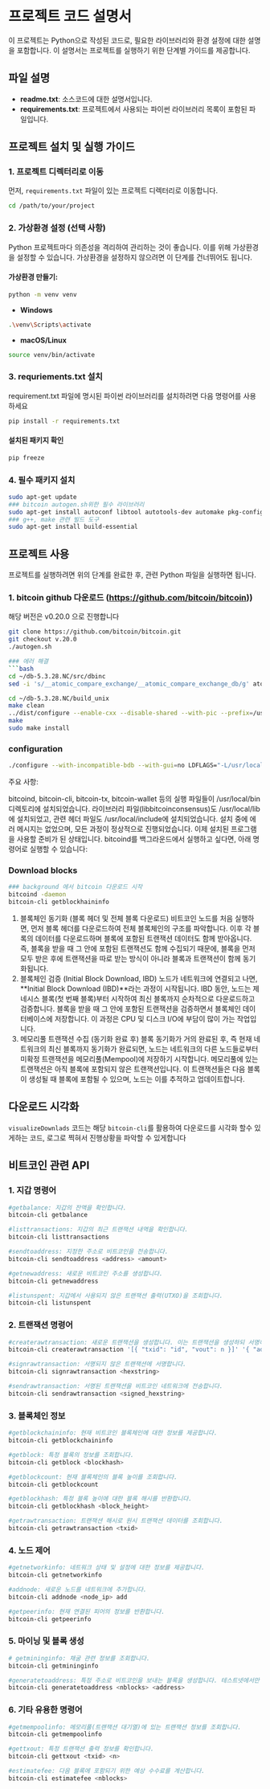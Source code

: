 # 프로젝트 코드 설명서

이 프로젝트는 Python으로 작성된 코드로, 필요한 라이브러리와 환경 설정에 대한 설명을 포함합니다. 이 설명서는 프로젝트를 실행하기 위한 단계별 가이드를 제공합니다.

## 파일 설명

- **readme.txt**: 소스코드에 대한 설명서입니다.
- **requirements.txt**: 프로젝트에서 사용되는 파이썬 라이브러리 목록이 포함된 파일입니다.

## 프로젝트 설치 및 실행 가이드

### 1. 프로젝트 디렉터리로 이동
먼저, `requirements.txt` 파일이 있는 프로젝트 디렉터리로 이동합니다.

```bash
cd /path/to/your/project
```
### 2. 가상환경 설정 (선택 사항)

Python 프로젝트마다 의존성을 격리하여 관리하는 것이 좋습니다. 이를 위해 가상환경을 설정할 수 있습니다. 가상환경을 설정하지 않으려면 이 단계를 건너뛰어도 됩니다.

#### 가상환경 만들기:

```bash
python -m venv venv
```

- **Windows**
```bash
.\venv\Scripts\activate
```
- **macOS/Linux**
```bash
source venv/bin/activate
```

### 3. requriements.txt 설치
requirement.txt 파일에 명시된 파이썬 라이브러리를 설치하려면 다음 명령어를 사용하세요
```bash
pip install -r requirements.txt
```

#### 설치된 패키지 확인
```bash
pip freeze
```

### 4. 필수 패키지 설치
```bash
sudo apt-get update
### bitcoin autogen.sh위한 필수 라이브러리
sudo apt-get install autoconf libtool autotools-dev automake pkg-config bsdmainutils python3 libboost-all-dev
### g++, make 관련 빌드 도구
sudo apt-get install build-essential
```

## 프로젝트 사용
프로젝트를 실행하려면 위의 단계를 완료한 후, 관련 Python 파일을 실행하면 됩니다.

### 1. bitcoin github 다운로드 (https://github.com/bitcoin/bitcoin))
해당 버전은 v0.20.0 으로 진행합니다
``` bash
git clone https://github.com/bitcoin/bitcoin.git 
git checkout v.20.0
./autogen.sh

### 에러 해결
```bash
cd ~/db-5.3.28.NC/src/dbinc
sed -i 's/__atomic_compare_exchange/__atomic_compare_exchange_db/g' atomic.h

cd ~/db-5.3.28.NC/build_unix
make clean
../dist/configure --enable-cxx --disable-shared --with-pic --prefix=/usr/local
make
sudo make install
```

### configuration
```bash
./configure --with-incompatible-bdb --with-gui=no LDFLAGS="-L/usr/local/lib" CPPFLAGS="-I/usr/local/include"
```
주요 사항:

bitcoind, bitcoin-cli, bitcoin-tx, bitcoin-wallet 등의 실행 파일들이 /usr/local/bin 디렉토리에 설치되었습니다.
라이브러리 파일(libbitcoinconsensus)도 /usr/local/lib에 설치되었고, 관련 헤더 파일도 /usr/local/include에 설치되었습니다.
설치 중에 에러 메시지는 없었으며, 모든 과정이 정상적으로 진행되었습니다.
이제 설치된 프로그램을 사용할 준비가 된 상태입니다. bitcoind를 백그라운드에서 실행하고 싶다면, 아래 명령어로 실행할 수 있습니다:

### Download blocks
```bash
### background 에서 bitcoin 다운로드 시작
bitcoind -daemon
bitcoin-cli getblockhaininfo 
```
1. 블록체인 동기화 (블록 헤더 및 전체 블록 다운로드)
비트코인 노드를 처음 실행하면, 먼저 블록 헤더를 다운로드하여 전체 블록체인의 구조를 파악합니다.
이후 각 블록의 데이터를 다운로드하며 블록에 포함된 트랜잭션 데이터도 함께 받아옵니다.
즉, 블록을 받을 때 그 안에 포함된 트랜잭션도 함께 수집되기 때문에, 블록을 먼저 모두 받은 후에 트랜잭션을 따로 받는 방식이 아니라 블록과 트랜잭션이 함께 동기화됩니다.
2. 블록체인 검증 (Initial Block Download, IBD)
노드가 네트워크에 연결되고 나면, **Initial Block Download (IBD)**라는 과정이 시작됩니다.
IBD 동안, 노드는 제네시스 블록(첫 번째 블록)부터 시작하여 최신 블록까지 순차적으로 다운로드하고 검증합니다.
블록을 받을 때 그 안에 포함된 트랜잭션을 검증하면서 블록체인 데이터베이스에 저장합니다.
이 과정은 CPU 및 디스크 I/O에 부담이 많이 가는 작업입니다.
3. 메모리풀 트랜잭션 수집 (동기화 완료 후)
블록 동기화가 거의 완료된 후, 즉 현재 네트워크의 최신 블록까지 동기화가 완료되면, 노드는 네트워크의 다른 노드들로부터 미확정 트랜잭션을 메모리풀(Mempool)에 저장하기 시작합니다.
메모리풀에 있는 트랜잭션은 아직 블록에 포함되지 않은 트랜잭션입니다.
이 트랜잭션들은 다음 블록이 생성될 때 블록에 포함될 수 있으며, 노드는 이를 추적하고 업데이트합니다.

## 다운로드 시각화
`visualizeDownlads` 코드는 해당 `bitcoin-cli`를 활용하여 다운로드를 시각화 할수 있게하는 코드, 로그로 찍혀서 진행상황을 파악할 수 있게합니다

## 비트코인 관련 API

### 1. 지갑 명령어
```bash
#getbalance: 지갑의 잔액을 확인합니다.
bitcoin-cli getbalance

#listtransactions: 지갑의 최근 트랜잭션 내역을 확인합니다.
bitcoin-cli listtransactions

#sendtoaddress: 지정한 주소로 비트코인을 전송합니다.
bitcoin-cli sendtoaddress <address> <amount>

#getnewaddress: 새로운 비트코인 주소를 생성합니다.
bitcoin-cli getnewaddress

#listunspent: 지갑에서 사용되지 않은 트랜잭션 출력(UTXO)을 조회합니다.
bitcoin-cli listunspent
```

### 2. 트랜잭션 명령어
```bash
#createrawtransaction: 새로운 트랜잭션을 생성합니다. 이는 트랜잭션을 생성하되 서명하지 않은 상태입니다.
bitcoin-cli createrawtransaction '[{ "txid": "id", "vout": n }]' '{ "address": amount }'

#signrawtransaction: 서명되지 않은 트랜잭션에 서명합니다.
bitcoin-cli signrawtransaction <hexstring>

#sendrawtransaction: 서명된 트랜잭션을 비트코인 네트워크에 전송합니다.
bitcoin-cli sendrawtransaction <signed_hexstring>
```

### 3. 블록체인 정보
```bash
#getblockchaininfo: 현재 비트코인 블록체인에 대한 정보를 제공합니다.
bitcoin-cli getblockchaininfo

#getblock: 특정 블록의 정보를 조회합니다.
bitcoin-cli getblock <blockhash>

#getblockcount: 현재 블록체인의 블록 높이를 조회합니다.
bitcoin-cli getblockcount

#getblockhash: 특정 블록 높이에 대한 블록 해시를 반환합니다.
bitcoin-cli getblockhash <block_height>

#getrawtransaction: 트랜잭션 해시로 원시 트랜잭션 데이터를 조회합니다.
bitcoin-cli getrawtransaction <txid>
```

### 4. 노드 제어
```bash
#getnetworkinfo: 네트워크 상태 및 설정에 대한 정보를 제공합니다.
bitcoin-cli getnetworkinfo

#addnode: 새로운 노드를 네트워크에 추가합니다.
bitcoin-cli addnode <node_ip> add

#getpeerinfo: 현재 연결된 피어의 정보를 반환합니다.
bitcoin-cli getpeerinfo
```

### 5. 마이닝 및 블록 생성
```bash
# getmininginfo: 채굴 관련 정보를 조회합니다.
bitcoin-cli getmininginfo

#generatetoaddress: 특정 주소로 비트코인을 보내는 블록을 생성합니다. 테스트넷에서만 사용할 수 있습니다.
bitcoin-cli generatetoaddress <nblocks> <address> 
```

### 6. 기타 유용한 명령어
```bash
#getmempoolinfo: 메모리풀(트랜잭션 대기열)에 있는 트랜잭션 정보를 조회합니다.
bitcoin-cli getmempoolinfo

#gettxout: 특정 트랜잭션 출력 정보를 확인합니다.
bitcoin-cli gettxout <txid> <n>

#estimatefee: 다음 블록에 포함되기 위한 예상 수수료를 계산합니다.
bitcoin-cli estimatefee <nblocks>
```